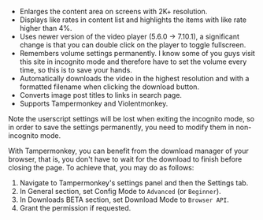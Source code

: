 - Enlarges the content area on screens with 2K+ resolution.
- Displays like rates in content list and highlights the items with like rate higher than 4%.
- Uses newer version of the video player (5.6.0 -> 7.10.1), a significant change is that you can double click on the player to toggle fullscreen.
- Remembers volume settings permanently. I know some of you guys visit this site in incognito mode and therefore have to set the volume every time, so this is to save your hands.
- Automatically downloads the video in the highest resolution and with a formatted filename when clicking the download button.
- Converts image post titles to links in search page.
- Supports Tampermonkey and Violentmonkey.

Note the userscript settings will be lost when exiting the incognito mode,
so in order to save the settings permanently, you need to modify them in non-incognito mode.

With Tampermonkey, you can benefit from the download manager of your browser, that is, you don't have to wait for the download to finish before closing the page. To achieve that, you may do as follows:
1. Navigate to Tampermonkey's settings panel and then the Settings tab.
2. In General section, set Config Mode to `Advanced` (or `Beginner`).
3. In Downloads BETA section, set Download Mode to `Browser API`.
4. Grant the permission if requested.
